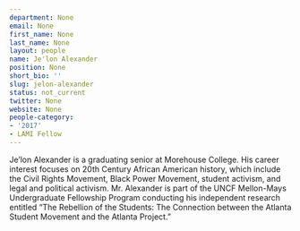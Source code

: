 ```yaml
---
department: None
email: None
first_name: None
last_name: None
layout: people
name: Je'lon Alexander
position: None
short_bio: ''
slug: jelon-alexander
status: not_current
twitter: None
website: None
people-category:
- '2017'
- LAMI Fellow
---
```


Je’lon Alexander is a graduating senior at Morehouse College. His career interest focuses on 20th Century African American history, which include the Civil Rights Movement, Black Power Movement, student activism, and legal and political activism. Mr. Alexander is part of the UNCF Mellon-Mays Undergraduate Fellowship Program conducting his independent research entitled “The Rebellion of the Students: The Connection between the Atlanta Student Movement and the Atlanta Project.”
